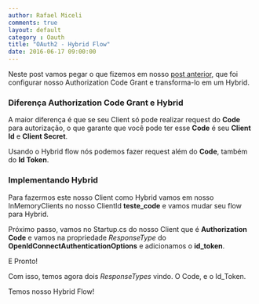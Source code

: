 ```yaml
---
author: Rafael Miceli
comments: true
layout: default 
category : Oauth
title: "OAuth2 - Hybrid Flow" 
date: 2016-06-17 09:00:00
---
```


Neste post vamos pegar o que fizemos em nosso [post anterior](http://rafael-miceli.com.br/oauth/2016/06/16/OAuth2-Authorization-Code-Grant-startup-cs.html), que foi configurar nosso Authorization Code Grant e transforma-lo em um Hybrid.

### Diferença Authorization Code Grant e Hybrid

A maior diferença é que se seu Client só pode realizar request do __Code__ para autorização, o que garante que você pode ter esse __Code__ é seu __Client Id__ e __Client Secret__.

Usando o Hybrid flow nós podemos fazer request além do __Code__, também do __Id Token__.

### Implementando Hybrid

Para fazermos este nosso Client como Hybrid vamos em nosso InMemoryClients no nosso ClientId **teste_code** e vamos mudar seu flow para Hybrid.

Próximo passo, vamos no Startup.cs do nosso Client que é __Authorization Code__ e vamos na propriedade _ResponseType_ do __OpenIdConnectAuthenticationOptions__ e adicionamos o **id_token**. 

E Pronto!

Com isso, temos agora dois _ResponseTypes_ vindo. O Code, e o Id_Token.

Temos nosso Hybrid Flow!

